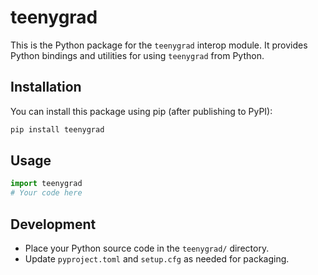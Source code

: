 # teenygrad

This is the Python package for the `teenygrad` interop module. It provides Python bindings and utilities for using `teenygrad` from Python.

## Installation

You can install this package using pip (after publishing to PyPI):

```bash
pip install teenygrad
```

## Usage

```python
import teenygrad
# Your code here
```

## Development

- Place your Python source code in the `teenygrad/` directory.
- Update `pyproject.toml` and `setup.cfg` as needed for packaging.
